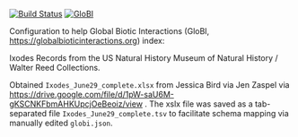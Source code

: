 [![Build Status](https://travis-ci.com/globalbioticinteractions/usnm-ixodes.svg)](https://travis-ci.com/globalbioticinteractions/usnm-ixodes) [![GloBI](http://api.globalbioticinteractions.org/interaction.svg?accordingTo=globi:globalbioticinteractions/usnm-ixodes)](http://globalbioticinteractions.org/?accordingTo=globi:globalbioticinteractions/usnm-ixodes)

Configuration to help Global Biotic Interactions (GloBI, https://globalbioticinteractions.org) index: 

Ixodes Records from the US Natural History Museum of Natural History / Walter Reed Collections.

Obtained ```Ixodes_June29_complete.xlsx``` from Jessica Bird via Jen Zaspel via https://drive.google.com/file/d/1pW-saU6M-gKSCNKFbmAHKUpcjOeBeoiz/view . The xslx file was saved as a tab-separated file ```Ixodes_June29_complete.tsv``` to facilitate schema mapping via manually edited ```globi.json```.


